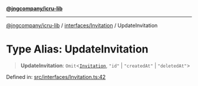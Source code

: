 [**@jngcompany/icru-lib**](../../../README.md)

***

[@jngcompany/icru-lib](../../../README.md) / [interfaces/Invitation](../README.md) / UpdateInvitation

# Type Alias: UpdateInvitation

> **UpdateInvitation**: `Omit`\<[`Invitation`](../interfaces/Invitation.md), `"id"` \| `"createdAt"` \| `"deletedAt"`\>

Defined in: [src/interfaces/Invitation.ts:42](https://github.com/jngcompany/icru-lib/blob/d3a4d9c24074b22f396121b6f6d7c5106c66ae75/src/interfaces/Invitation.ts#L42)
